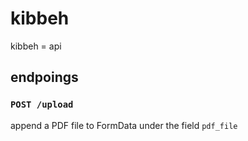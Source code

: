 # kibbeh
kibbeh = api

## endpoings
### `POST /upload`
append a PDF file to FormData under the field `pdf_file`